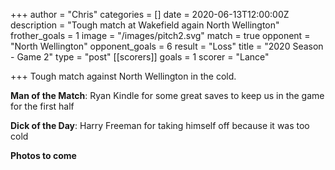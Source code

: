 +++
author = "Chris"
categories = []
date = 2020-06-13T12:00:00Z
description = "Tough match at Wakefield again North Wellington"
frother_goals = 1
image = "/images/pitch2.svg"
match = true
opponent = "North Wellington"
opponent_goals = 6
result = "Loss"
title = "2020 Season - Game 2"
type = "post"
[[scorers]]
goals = 1
scorer = "Lance"

+++
Tough match against North Wellington in the cold.

**Man of the Match**: Ryan Kindle for some great saves to keep us in the game for the first half

**Dick of the Day**: Harry Freeman for taking himself off because it was too cold

**Photos to come**